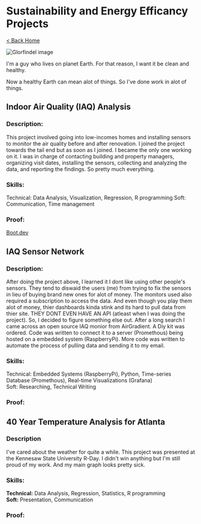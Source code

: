 # Sustainability and Energy Efficancy Projects

[< Back Home](/)

![Glorfindel image](/images/glorfindel.png)


I'm a guy who lives on planet Earth. For that reason, I want it be clean and healthy. 

Now a healthy Earth can mean alot of things. So I've done work in alot of things.

## Indoor Air Quality (IAQ) Analysis  

### Description: 

This project involved going into low-incomes homes and installing sensors to monitor the air quality before and after renovation. I joined the project towards the tail end but as soon as I joined. I became the only one working on it. I was in charge of contacting building and property managers, organizing visit dates, installing the sensors, collecting and analyzing the data, and reporting the findings. So pretty much everything.
### Skills:
Technical: Data Analysis, Visualization, Regression, R programming
Soft: Communication, Time management
### Proof:
[Boot.dev](https://www.github.com/zdelk/sf\_Kresge)
## IAQ Sensor Network 

### Description:

After doing the project above, I learned it I dont like using other people's sensors. They tend to diswaid the users (me) from trying to fix the sensors in lieu of buying brand new ones for alot of money. The monitors used also required a subscription to access the data. And even though you play them alot of money, thier dashboards kinda stink and its hard to pull data from thier site. THEY DONT EVEN HAVE AN API (atleast when I was doing the project). So, I decided to figure something else out. After a long search I came across an open source IAQ monior from AirGradient. A Diy kit was ordered. Code was written to connect it to a server (Promethous) being hosted on a embedded system (RaspberryPi). More code was written to automate the process of pulling data and sending it to my email. 

### Skills:

Technical: Embedded Systems (RaspberryPi), Python, Time-series Database (Promethous), Real-time Visualizations (Grafana)  
Soft: Researching, Technical Writing
### Proof:


## 40 Year Temperature Analysis for Atlanta
### Description
I've cared about the weather for quite a while. This project was presented at the Kennesaw State University R-Day. I didn't win anything but I'm still proud of my work. And my main graph looks pretty sick.
### Skills:
**Technical:** Data Analysis, Regression, Statistics, R programming  
**Soft:** Presentation, Communication
### Proof:
